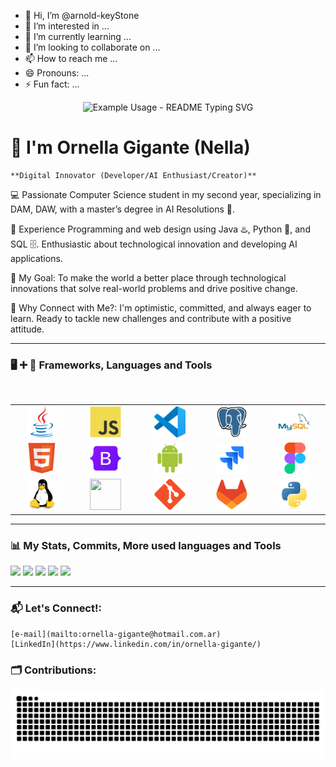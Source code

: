 - 👋 Hi, I’m @arnold-keyStone
- 👀 I’m interested in ...
- 🌱 I’m currently learning ...
- 💞️ I’m looking to collaborate on ...
- 📫 How to reach me ...
- 😄 Pronouns: ...
- ⚡ Fun fact: ...

<!---
arnold-keyStone/arnold-keyStone is a ✨ special ✨ repository because its `README.md` (this file) appears on your GitHub profile.
You can click the Preview link to take a look at your changes.
--->


<!-- markdownlint-disable MD033 MD041 -->

<p align="center">
  <img src="https://readme-typing-svg.demolab.com/?lines=HELLO+WORLD!+🌍;Welcome+to+my+profile!+👋;Check+out+my+projects+🔍;Feel+free+to+connect!+🤝&font=Fira%20Code&center=true&width=380&height=100&duration=4000&pause=1000" alt="Example Usage - README Typing SVG">
</p>


<!-- markdownlint-enable MD033 -->


# 👋 I'm Ornella Gigante (Nella)
    **Digital Innovator (Developer/AI Enthusiast/Creator)**

💻 Passionate Computer Science student in my second year, specializing in DAM, DAW, with a master’s degree in AI Resolutions 🤖.
    
🚀 Experience
    Programming and web design using Java ♨️, Python 🐍, and SQL 🗄️.
    Enthusiastic about technological innovation and developing AI applications.
    
🎯 My Goal:
    To make the world a better place through technological innovations that solve real-world problems and drive positive change.
    
🌟 Why Connect with Me?:
    I'm optimistic, committed, and always eager to learn.
    Ready to tackle new challenges and contribute with a positive attitude.



---

### 🖥 ➕ 🧰 Frameworks, Languages and Tools


<br/>

<table align="center" cellpadding="10"> 
    <tr>
        <td align="center" width="96">
            <a href="https://www.java.com/en/" target="_blank" rel="noreferrer"> 
                <img src="https://raw.githubusercontent.com/devicons/devicon/master/icons/java/java-original.svg" width="50" height="50"/>
            </a>
        </td>
        <td align="center" width="96">
            <a href="https://developer.mozilla.org/en-US/docs/Web/JavaScript" target="_blank" rel="noreferrer"> 
                <img src="https://raw.githubusercontent.com/devicons/devicon/master/icons/javascript/javascript-original.svg" width="50" height="50"/>
            </a>
        </td>
        <td align="center" width="96">
            <a href="https://code.visualstudio.com/" target="_blank" rel="noreferrer"> 
                <img src="https://raw.githubusercontent.com/devicons/devicon/master/icons/vscode/vscode-original.svg" width="50" height="50"/>
            </a>
        </td>
        <td align="center" width="96">
            <a href="https://www.postgresql.org/" target="_blank" rel="noreferrer">
                <img src="https://raw.githubusercontent.com/devicons/devicon/master/icons/postgresql/postgresql-original.svg" width="50" height="50"/>
            </a>
        </td>
        <td align="center" width="96">
            <a href="https://www.mysql.com/" target="_blank" rel="noreferrer"> 
                <img src="https://raw.githubusercontent.com/devicons/devicon/master/icons/mysql/mysql-original-wordmark.svg" width="50" height="50"/>
            </a>
        </td>
    </tr>
    <tr>
        <td align="center" width="96">
            <a href="https://developer.mozilla.org/en-US/docs/Glossary/HTML5" target="_blank" rel="noreferrer"> 
                <img src="https://raw.githubusercontent.com/devicons/devicon/master/icons/html5/html5-original.svg" width="50" height="50"/>
            </a>
        </td>
        <td align="center" width="96">
            <a href="https://getbootstrap.com/" target="_blank" rel="noreferrer"> 
                <img src="https://raw.githubusercontent.com/devicons/devicon/master/icons/bootstrap/bootstrap-original.svg" width="50" height="50"/>
            </a>
        </td>
        <td align="center" width="96">
            <a href="https://developer.android.com/" target="_blank" rel="noreferrer"> 
                <img src="https://raw.githubusercontent.com/devicons/devicon/master/icons/android/android-plain.svg" width="50" height="50"/>
            </a>
        </td>
        <td align="center" width="96">
            <a href="https://www.atlassian.com/jira" target="_blank" rel="noreferrer"> 
                <img src="https://raw.githubusercontent.com/devicons/devicon/master/icons/jira/jira-original.svg" width="50" height="50"/>
            </a>
        </td>
        <td align="center" width="96">
            <a href="https://www.figma.com/" target="_blank" rel="noreferrer"> 
                <img src="https://raw.githubusercontent.com/devicons/devicon/master/icons/figma/figma-original.svg" width="50" height="50"/>
            </a>
        </td>
    </tr>
    <tr>
        <td align="center" width="96">
            <a href="https://www.linux.org/" target="_blank" rel="noreferrer"> 
                <img src="https://raw.githubusercontent.com/devicons/devicon/master/icons/linux/linux-original.svg" width="50" height="50"/>
            </a>
        </td>
        <td align="center" width="96">
            <a href="https://www.cplusplus.com/" target="_blank" rel="noreferrer"> 
                <img src="https://cdn.jsdelivr.net/gh/devicons/devicon/icons/cplusplus/cplusplus-line.svg" width="50" height="50"/>
            </a>
        </td>
        <td align="center" width="96">
            <a href="https://github.com/" target="_blank" rel="noreferrer"> 
                <img src="https://raw.githubusercontent.com/devicons/devicon/master/icons/git/git-original.svg" width="50" height="50"/>
            </a>
        </td>
        <td align="center" width="96">
            <a href="https://about.gitlab.com/" target="_blank" rel="noreferrer"> 
                <img src="https://raw.githubusercontent.com/devicons/devicon/master/icons/gitlab/gitlab-original.svg" width="50" height="50"/>
            </a>
        </td>
        <td align="center" width="96">
            <a href="https://www.python.org/" target="_blank" rel="noreferrer">
                <img src="https://raw.githubusercontent.com/devicons/devicon/master/icons/python/python-original.svg" width="50" height="50"/>
            </a>
        </td>
    </tr>
</table>




---

### 📊 My Stats, Commits, More used languages and Tools 



![](http://github-profile-summary-cards.vercel.app/api/cards/profile-details?username=Ornella-Gigante&theme=2077)
![](http://github-profile-summary-cards.vercel.app/api/cards/repos-per-language?username=Ornella-Gigante&theme=2077)
![](http://github-profile-summary-cards.vercel.app/api/cards/most-commit-language?username=Ornella-Gigante&theme=2077)
![](http://github-profile-summary-cards.vercel.app/api/cards/stats?username=Ornella-Gigante&theme=2077)
![](http://github-profile-summary-cards.vercel.app/api/cards/productive-time?username=Ornella-Gigante&theme=2077&utcOffset=8)

<!-- ![GitHub Streak](https://streak-stats.demolab.com?user=ForrestKnight&theme=gruvbox&border_radius=4.5) -->


---


### 📬 Let's Connect!:
    
    [e-mail](mailto:ornella-gigante@hotmail.com.ar)
    [LinkedIn](https://www.linkedin.com/in/ornella-gigante/)



### 🗂️ Contributions:

<img class="snake-image" alt="GitHub contribution grid snake animation" src="https://github.com/Ornella-Gigante/Ornella-Gigante/blob/output/github-contribution-grid-snake.svg">




